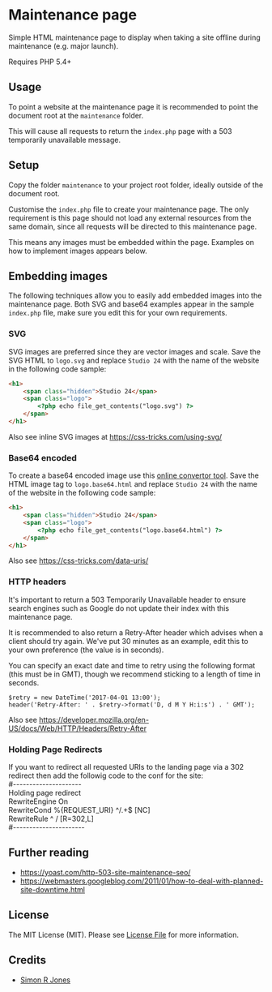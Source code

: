 # Maintenance page

Simple HTML maintenance page to display when taking a site offline during maintenance (e.g. major launch).

Requires PHP 5.4+

## Usage
To point a website at the maintenance page it is recommended to point the document root at the `maintenance` folder. 

This will cause all requests to return the `index.php` page with a 503 temporarily unavailable message.

## Setup

Copy the folder `maintenance` to your project root folder, ideally outside of the document root. 

Customise the `index.php` file to create your maintenance page. The only requirement is this page should not load any 
external resources from the same domain, since all requests will be directed to this maintenance page.

This means any images must be embedded within the page. Examples on how to implement images appears below. 

## Embedding images

The following techniques allow you to easily add embedded images into the maintenance page. Both SVG and base64 examples 
appear in the sample `index.php` file, make sure you edit this for your own requirements.

### SVG 

SVG images are preferred since they are vector images and scale. Save the SVG HTML to `logo.svg` and replace `Studio 24` 
with the name of the website in the following code sample:

```html
<h1>
    <span class="hidden">Studio 24</span>
    <span class="logo">
        <?php echo file_get_contents("logo.svg") ?>
    </span>
</h1>
```

Also see inline SVG images at https://css-tricks.com/using-svg/

### Base64 encoded 

To create a base64 encoded image use this [online convertor tool](https://websemantics.uk/tools/image-to-data-uri-converter/). 
Save the HTML image tag to `logo.base64.html` and replace `Studio 24` with the name of the website in the following code sample:

```html
<h1>
    <span class="hidden">Studio 24</span>
    <span class="logo">
        <?php echo file_get_contents("logo.base64.html") ?>
    </span>
</h1>
```

Also see https://css-tricks.com/data-uris/

### HTTP headers

It's important to return a 503 Temporarily Unavailable header to ensure search engines such as Google do not update their 
index with this maintenance page. 

It is recommended to also return a Retry-After header which advises when a client should try again. We've put 30 minutes 
as an example, edit this to your own preference (the value is in seconds).

You can specify an exact date and time to retry using the following format (this must be in GMT), though we recommend 
sticking to a length of time in seconds.

```
$retry = new DateTime('2017-04-01 13:00');
header('Retry-After: ' . $retry->format('D, d M Y H:i:s') . ' GMT');
```

Also see https://developer.mozilla.org/en-US/docs/Web/HTTP/Headers/Retry-After 

### Holding Page Redirects

If you want to redirect all requested URIs to the landing page via a 302 redirect then add the followig code to the conf for the site:  
#---------------------  
Holding page redirect  
RewriteEngine On  
RewriteCond %{REQUEST_URI} ^/.+$ [NC]  
RewriteRule ^ / [R=302,L]  
#----------------------

## Further reading

* https://yoast.com/http-503-site-maintenance-seo/
* https://webmasters.googleblog.com/2011/01/how-to-deal-with-planned-site-downtime.html

## License

The MIT License (MIT). Please see [License File](LICENSE.md) for more information.

## Credits

- [Simon R Jones](https://github.com/simonrjones)
